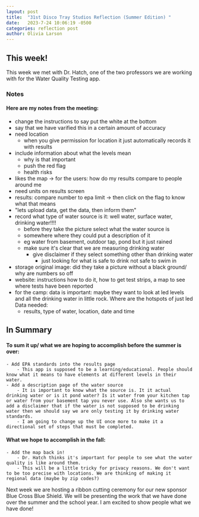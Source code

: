 ```yaml
---
layout: post
title:  "31st Disco Tray Studios Reflection (Summer Edition) "
date:   2023-7-24 10:06:19 -0500
categories: reflection post
author: Olivia Larson
---
```


## This week!

This week we met with Dr. Hatch, one of the two professors we are working with for the Water Quality Testing app. 

### Notes
#### Here are my notes from the meeting:
- change the instructions to say put the white at the bottom 
- say that we have varified this in a certain amount of accuracy 
- need location
	- when you give permission for location it just automatically records it with results 
- include information about what the levels mean 
	- why is that important 
	- push the red flag 
	- health risks 
- likes the map -> for the users: how do my results compare to people around me 
- need units on results screen 
- results: compare number to epa limit -> then click on the flag to know what that means 
- "lets upload data, get the data, then inform them"
- record what type of water source is it: well water, surface water, drinking water!!!!
	- before they take the picture select what the water source 	is 
	- somewhere where they could put a description of it 
	- eg water from basement, outdoor tap, pond but it just 	rained 
	- make sure it's clear that we are measuring drinking 	water
		- give disclaimer if they select something other 		than drinking water 
			- just looking for what is safe to drink 			not safe to swim in 
- storage original image: did they take a picture without a black ground/ why are numbers so off 
- website: instructions how to do it, how to get test strips, a map to see where tests have been reported 
- for the camp: data is important: maybe they want to look at led levels and all the drinking water in little rock. Where are the hotspots of just led
	Data needed:
	- results, type of water, location, date and time 

## In Summary 

#### To sum it up/ what we are hoping to accomplish before the summer is over:
    - Add EPA standards into the results page
        - This app is supposed to be a learning/educational. People should know what it means to have elements at different levels in their water. 
    - Add a description page of the water source
        - It is important to know what the source is. It it actual drinking water or is it pond water? Is it water from your kitchen tap or water from your basement tap you never use. Also she wants us to add a disclaimer that if the water is not supposed to be drinking water then we should say we are only testing it by drinking water standards. 
        - I am going to change up the UI once more to make it a directional set of steps that must be completed. 

#### What we hope to accomplish in the fall:
    - Add the map back in! 
        - Dr. Hatch thinks it's important for people to see what the water quality is like around them. 
        - This will be a little tricky for privacy reasons. We don't want to be too precise with locations. We are thinking of making it regional data (maybe by zip codes?)

Next week we are hosting a ribbon cutting ceremony for our new sponsor Blue Cross Blue Shield. We will be presenting the work that we have done over the summer and the school year. I am excited to show people what we have done! 



